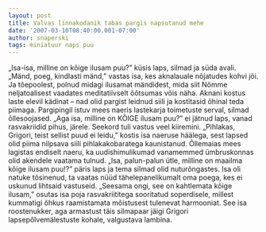 ```yaml
---
layout: post
title: Valvas linnakodanik tabas pargis napsutanud mehe
date: '2007-03-10T08:40:00.001-07:00'
author: snaperski
tags: miniatuur naps puu
---
```

„Isa-isa, milline on kõige ilusam puu?” küsis laps, silmad ja süda avali.
„Mänd, poeg, kindlasti mänd,” vastas isa, kes aknalauale nõjatudes kohvi jõi.
Ja tõepoolest, polnud midagi ilusamat mändidest, mida siit Nõmme neljatoalisest
vaadates meditatiivselt õõtsumas võis näha. Aknani kostus laste elevil kädinat – nad olid pargist leidnud siili ja kostitasid õhinal teda piimaga. Pargipingil istuv mees naeris lastekarja toimetuste serval, silmad õllesoojased.
„Aga isa, milline on KÕIGE ilusam puu?” ei jätnud laps, vanad rasvakriidid pihus, järele. Seekord tuli vastus veel kiiremini.
„Pihlakas, Grigori, teist sellist puud ei leidu,” kostis isa naeruse häälega, sest lapsed olid piima nilpsava siili pihlakakobaratega kaunistanud. Õllemaias mees lagistas endiselt naeru, ka uudishimulikumad vanamemmed ümbruskonnas olid akendele vaatama tulnud.
„Isa, palun-palun ütle, milline on maailma kõige ilusam puu!?” päris laps ja tema silmad olid nuturõngastes. Isa oli natuke tõsinenud, ta vaatas nüüd tähelepanelikumalt oma poega, kes ei uskunud lihtsaid vastuseid.
„Seesama ongi, see on kahtlemata kõige ilusam,” osutas isa poja rasvakriititega sooritatud soperdisele, millest kummatigi õhkus raamistamata mõistusest tulenevat harmooniat.
See isa roostenukker, aga armastust täis silmapaar jäigi Grigori lapsepõlvemälestuste kohale, valgustava lambina.
